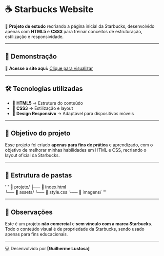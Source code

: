 # ☕ Starbucks Website

🚀 **Projeto de estudo** recriando a página inicial da Starbucks, desenvolvido apenas com **HTML5** e **CSS3** para treinar conceitos de estruturação, estilização e responsividade.

---

## 📸 Demonstração

🔗 **Acesse o site aqui:** [Clique para visualizar](COLOQUE-SEU-LINK-DA-VERCEL-AQUI)

---

## 🛠 Tecnologias utilizadas

- 📄 **HTML5** → Estrutura do conteúdo
- 🎨 **CSS3** → Estilização e layout
- 📱 **Design Responsivo** → Adaptável para dispositivos móveis

---

## 🎯 Objetivo do projeto

Esse projeto foi criado **apenas para fins de prática** e aprendizado, com o objetivo de melhorar minhas habilidades em HTML e CSS, recriando o layout oficial da Starbucks.

---

## 📂 Estrutura de pastas

'''
📁 projeto/
├── 📄 index.html <br/>
└── 📂 assets/
    └── 🎨 style.css
    └── 📂 imagens/
'''


---

## 📌 Observações

Este é um projeto **não comercial** e **sem vínculo com a marca Starbucks**.  
Todo o conteúdo visual é de propriedade da Starbucks, sendo usado apenas para fins educacionais.

---

💻 Desenvolvido por **[Guilherme Lustosa]**
